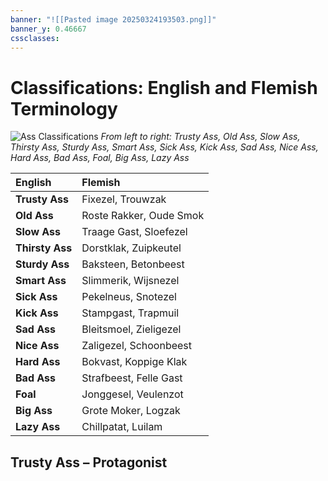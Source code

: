 ```yaml
---
banner: "![[Pasted image 20250324193503.png]]"
banner_y: 0.46667
cssclasses:
---
```

# Classifications: English and Flemish Terminology

![Ass Classifications](Pasted%20image%2020250324193503.png)
*From left to right: Trusty Ass, Old Ass, Slow Ass, Thirsty Ass, Sturdy Ass, Smart Ass, Sick Ass, Kick Ass, Sad Ass, Nice Ass, Hard Ass, Bad Ass, Foal, Big Ass, Lazy Ass*

| **English**     | **Flemish**             |
| :-------------- | :---------------------- |
| **Trusty Ass**  | Fixezel, Trouwzak       |
| **Old Ass**     | Roste Rakker, Oude Smok |
| **Slow Ass**    | Traage Gast, Sloefezel  |
| **Thirsty Ass** | Dorstklak, Zuipkeutel   |
| **Sturdy Ass**  | Baksteen, Betonbeest    |
| **Smart Ass**   | Slimmerik, Wijsnezel    |
| **Sick Ass**    | Pekelneus, Snotezel     |
| **Kick Ass**    | Stampgast, Trapmuil     |
| **Sad Ass**     | Bleitsmoel, Zieligezel  |
| **Nice Ass**    | Zaligezel, Schoonbeest  |
| **Hard Ass**    | Bokvast, Koppige Klak   |
| **Bad Ass**     | Strafbeest, Felle Gast  |
| **Foal**        | Jonggesel, Veulenzot    |
| **Big Ass**     | Grote Moker, Logzak     |
| **Lazy Ass**    | Chillpatat, Luilam      |



## Trusty Ass – Protagonist
